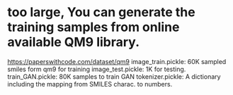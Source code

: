 # too large, You can generate the training samples from online available QM9 library. 
https://paperswithcode.com/dataset/qm9
image_train.pickle: 60K sampled smiles form qm9 for training
image_test.pickle: 1K for testing.
train_GAN.pickle: 80K samples to train GAN
tokenizer.pickle: A dictionary including the mapping from SMILES charac. to numbers.


